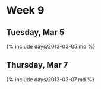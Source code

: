 # Week 9



## Tuesday, Mar 5

{% include days/2013-03-05.md %}

## Thursday, Mar 7

{% include days/2013-03-07.md %}

